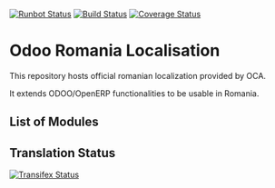 [![Runbot Status](https://runbot.odoo-community.org/runbot/badge/flat/177/10.0.svg)](https://runbot.odoo-community.org/runbot/repo/github-com-oca-l10n-romania-177)
[![Build Status](https://travis-ci.org/OCA/l10n-romania.svg?branch=10.0)](https://travis-ci.org/OCA/l10n-romania)
[![Coverage Status](https://coveralls.io/repos/OCA/l10n-romania/badge.png?branch=10.0)](https://coveralls.io/r/OCA/l10n-romania?branch=10.0)

Odoo Romania Localisation
=========================

This repository hosts official romanian localization provided by OCA.

It extends ODOO/OpenERP functionalities to be usable in Romania.


List of Modules
---------------

[//]: # (addons)
[//]: # (end addons)

Translation Status
------------------
[![Transifex Status](https://www.transifex.com/projects/p/OCA-l10n-romania-10-0/chart/image_png)](https://www.transifex.com/projects/p/OCA-l10n-romania-10-0)
